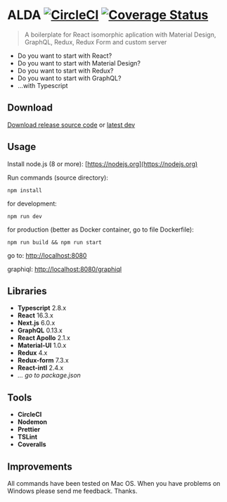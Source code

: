 # ALDA [![CircleCI](https://circleci.com/gh/ApiTreeCZ/alda/tree/dev.svg?style=shield&circle-token=:circle-token)](https://circleci.com/gh/ApiTreeCZ/alda/tree/dev) [![Coverage Status](https://coveralls.io/repos/github/ApiTreeCZ/alda/badge.svg?branch=dev)](https://coveralls.io/github/ApiTreeCZ/alda?branch=dev)

> A boilerplate for React isomorphic aplication with Material Design, GraphQL, Redux, Redux Form and custom server

*   Do you want to start with React?
*   Do you want to start with Material Design?
*   Do you want to start with Redux?
*   Do you want to start with GraphQL?
*   ...with Typescript

## Download

[Download release source code](https://github.com/ApiTreeCZ/alda/releases)
or
[latest dev](https://github.com/ApiTreeCZ/alda/archive/dev.zip)

## Usage

Install node.js (8 or more): [https://nodejs.org](https://nodejs.org)

Run commands (source directory):

`npm install`

for development:

`npm run dev`

for production (better as Docker container, go to file Dockerfile):

`npm run build && npm run start`

go to: [http://localhost:8080](http://localhost:8080)

graphiql: [http://localhost:8080/graphiql](http://localhost:8080/graphiql)

## Libraries

*   **Typescript** 2.8.x
*   **React** 16.3.x
*   **Next.js** 6.0.x
*   **GraphQL** 0.13.x
*   **React Apollo** 2.1.x
*   **Material-UI** 1.0.x
*   **Redux** 4.x
*   **Redux-form** 7.3.x
*   **React-intl** 2.4.x
*   _... go to package.json_

## Tools

*   **CircleCI**
*   **Nodemon**
*   **Prettier**
*   **TSLint**
*   **Coveralls**

## Improvements

All commands have been tested on Mac OS. When you have problems on Windows please send me feedback. Thanks.
